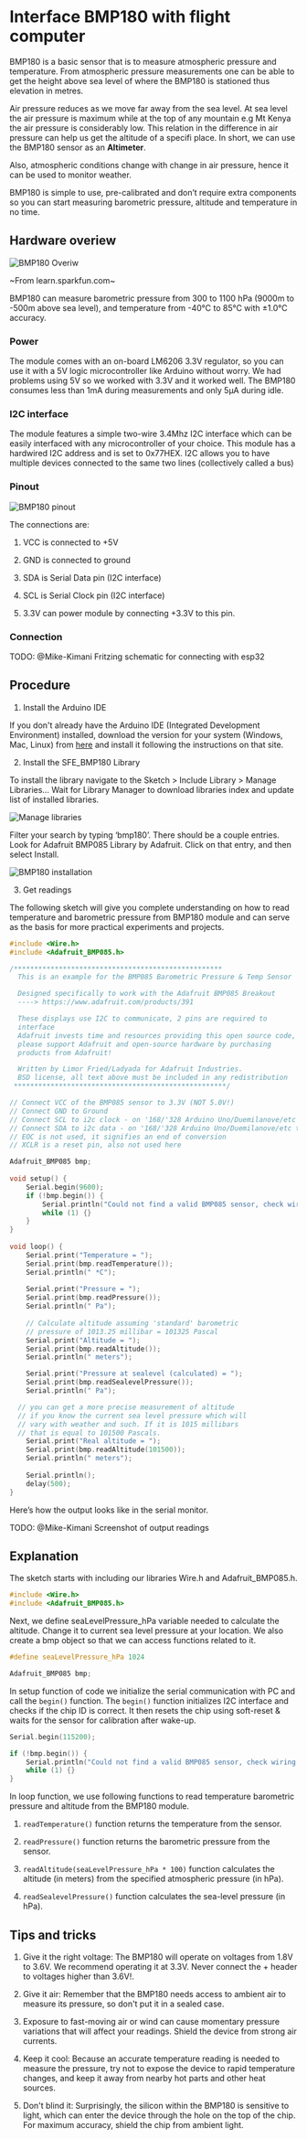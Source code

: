 # Interface BMP180 with flight computer

BMP180 is a basic sensor that is to measure atmospheric pressure and temperature. From atmospheric pressure measurements one can be able to get the height above sea level of where the BMP180 is stationed thus elevation in metres.

Air pressure reduces as we move far away from the sea level. At sea level the air pressure is maximum while at the top of any mountain e.g Mt Kenya the air pressure is considerably low. This relation in the difference in air pressure can help us get the altitude of a specifi place. In short, we can use the BMP180 sensor as an **Altimeter**.

Also, atmospheric conditions change with change in air pressure, hence it can be used to monitor weather.

BMP180 is simple to use, pre-calibrated and don’t require extra components so you can start measuring barometric pressure, altitude and temperature in no time.

## Hardware overiew

![BMP180 Overiw](../misc/bmp180overview.jpg)

~From learn.sparkfun.com~

BMP180 can measure barometric pressure from 300 to 1100 hPa (9000m to -500m above sea level), and temperature from -40°C to 85°C with ±1.0°C accuracy.

### Power

The module comes with an on-board LM6206 3.3V regulator, so you can use it with a 5V logic microcontroller like Arduino without worry. We had problems using 5V so we worked with 3.3V and it worked well.
The BMP180 consumes less than 1mA during measurements and only 5μA during idle.

### I2C interface

The module features a simple two-wire 3.4Mhz I2C interface which can be easily interfaced with any microcontroller of your choice. This module has a hardwired I2C address and is set to 0x77HEX. I2C allows you to have multiple devices connected to the same two lines (collectively called a bus)

### Pinout

![BMP180 pinout](https://components101.com/asset/sites/default/files/component_pin/BMP180-Sensor-Pinout.png)

The connections are:

1. VCC is connected to +5V

2. GND is connected to ground

3. SDA is Serial Data pin (I2C interface)

4. SCL is Serial Clock pin (I2C interface)

5. 3.3V can power module by connecting +3.3V to this pin.

### Connection

TODO: @Mike-Kimani Fritzing schematic for connecting with esp32

## Procedure

1. Install the Arduino IDE

If you don't already have the Arduino IDE (Integrated Development Environment) installed, download the version for your system (Windows, Mac, Linux) from [here](http://arduino.cc/en/Main/Software) and install it following the instructions on that site.

2. Install the SFE_BMP180 Library

To install the library navigate to the Sketch > Include Library > Manage Libraries… Wait for Library Manager to download libraries index and update list of installed libraries.

![Manage libraries](../misc/installLibrary.png)

Filter your search by typing ‘bmp180’. There should be a couple entries. Look for Adafruit BMP085 Library by Adafruit. Click on that entry, and then select Install.

![BMP180 installation](../misc/bmp180installation.png)

3. Get readings

The following sketch will give you complete understanding on how to read temperature and barometric pressure from BMP180 module and can serve as the basis for more practical experiments and projects.

```c++
#include <Wire.h>
#include <Adafruit_BMP085.h>

/*************************************************** 
  This is an example for the BMP085 Barometric Pressure & Temp Sensor

  Designed specifically to work with the Adafruit BMP085 Breakout 
  ----> https://www.adafruit.com/products/391

  These displays use I2C to communicate, 2 pins are required to  
  interface
  Adafruit invests time and resources providing this open source code, 
  please support Adafruit and open-source hardware by purchasing 
  products from Adafruit!

  Written by Limor Fried/Ladyada for Adafruit Industries.  
  BSD license, all text above must be included in any redistribution
 ****************************************************/

// Connect VCC of the BMP085 sensor to 3.3V (NOT 5.0V!)
// Connect GND to Ground
// Connect SCL to i2c clock - on '168/'328 Arduino Uno/Duemilanove/etc thats Analog 5
// Connect SDA to i2c data - on '168/'328 Arduino Uno/Duemilanove/etc thats Analog 4
// EOC is not used, it signifies an end of conversion
// XCLR is a reset pin, also not used here

Adafruit_BMP085 bmp;
  
void setup() {
    Serial.begin(9600);
    if (!bmp.begin()) {
        Serial.println("Could not find a valid BMP085 sensor, check wiring!");
        while (1) {}
    }
}
  
void loop() {
    Serial.print("Temperature = ");
    Serial.print(bmp.readTemperature());
    Serial.println(" *C");
    
    Serial.print("Pressure = ");
    Serial.print(bmp.readPressure());
    Serial.println(" Pa");
    
    // Calculate altitude assuming 'standard' barometric
    // pressure of 1013.25 millibar = 101325 Pascal
    Serial.print("Altitude = ");
    Serial.print(bmp.readAltitude());
    Serial.println(" meters");

    Serial.print("Pressure at sealevel (calculated) = ");
    Serial.print(bmp.readSealevelPressure());
    Serial.println(" Pa");

  // you can get a more precise measurement of altitude
  // if you know the current sea level pressure which will
  // vary with weather and such. If it is 1015 millibars
  // that is equal to 101500 Pascals.
    Serial.print("Real altitude = ");
    Serial.print(bmp.readAltitude(101500));
    Serial.println(" meters");
    
    Serial.println();
    delay(500);
}
```

Here’s how the output looks like in the serial monitor.

TODO: @Mike-Kimani Screenshot of output readings

## Explanation

The sketch starts with including our libraries Wire.h and Adafruit_BMP085.h.

```c++
#include <Wire.h>
#include <Adafruit_BMP085.h>
```

Next, we define seaLevelPressure_hPa variable needed to calculate the altitude. Change it to current sea level pressure at your location.
We also create a bmp object so that we can access functions related to it.

```c++
#define seaLevelPressure_hPa 1024

Adafruit_BMP085 bmp;
```

In setup function of code we initialize the serial communication with PC and call the `begin()` function. The `begin()` function initializes I2C interface and checks if the chip ID is correct. It then resets the chip using soft-reset & waits for the sensor for calibration after wake-up.

```c++
Serial.begin(115200);

if (!bmp.begin()) {
    Serial.println("Could not find a valid BMP085 sensor, check wiring!");
    while (1) {}
}
```

In loop function, we use following functions to read temperature barometric pressure and altitude from the BMP180 module.

1. `readTemperature()` function returns the temperature from the sensor.

2. `readPressure()` function returns the barometric pressure from the sensor.

3. `readAltitude(seaLevelPressure_hPa * 100)` function calculates the altitude (in meters) from the specified atmospheric pressure (in hPa).

4. `readSealevelPressure()` function calculates the sea-level pressure (in hPa).

## Tips and tricks

1. Give it the right voltage: The BMP180 will operate on voltages from 1.8V to 3.6V. We recommend operating it at 3.3V. Never connect the + header to voltages higher than 3.6V!.

2. Give it air: Remember that the BMP180 needs access to ambient air to measure its pressure, so don't put it in a sealed case.

3. Exposure to fast-moving air or wind can cause momentary pressure variations that will affect your readings. Shield the device from strong air currents.

4. Keep it cool: Because an accurate temperature reading is needed to measure the pressure, try not to expose the device to rapid temperature changes, and keep it away from nearby hot parts and other heat sources.

5. Don't blind it: Surprisingly, the silicon within the BMP180 is sensitive to light, which can enter the device through the hole on the top of the chip. For maximum accuracy, shield the chip from ambient light.
